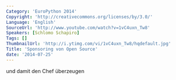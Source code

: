 ```yaml
---
Category: 'EuroPython 2014'
Copyright: 'http://creativecommons.org/licenses/by/3.0/'
Language: 'English'
SourceUrl: 'http://www.youtube.com/watch?v=1vC4uxn_Tw8'
Speakers: [Schlomo Schapiro]
Tags: []
ThumbnailUrl: 'http://i.ytimg.com/vi/1vC4uxn_Tw8/hqdefault.jpg'
Title: 'Sponsoring von Open Source'
date: '2014-07-25'
---
```

und damit den Chef überzeugen
